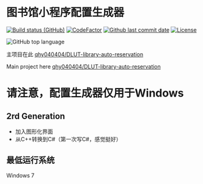 # 图书馆小程序配置生成器

[![Build status (GitHub)](https://img.shields.io/github/workflow/status/qhy040404/Library-reservation-configGenerator/Compile-CI/master?label=Compile&logo=github&cacheSeconds=600)](https://github.com/qhy040404/Library-reservation-configGenerator/actions)
[![CodeFactor](https://www.codefactor.io/repository/github/qhy040404/library-reservation-configgenerator/badge)](https://www.codefactor.io/repository/github/qhy040404/library-reservation-configgenerator)
[![Github last commit date](https://img.shields.io/github/last-commit/qhy040404/Library-reservation-configGenerator.svg?label=Updated&logo=github&cacheSeconds=600)](https://github.com/qhy040404/Library-reservation-configGenerator/commits)
[![License](https://img.shields.io/github/license/qhy040404/Library-reservation-configGenerator.svg?label=License&logo=github&cacheSeconds=2592000)](https://github.com/qhy040404/Library-reservation-configGenerator/blob/master/LICENSE)

![GitHub top language](https://img.shields.io/github/languages/top/qhy040404/Library-reservation-configGenerator)

主项目在此 [qhy040404/DLUT-library-auto-reservation](https://github.com/qhy040404/DLUT-library-auto-reservation)

Main project here [qhy040404/DLUT-library-auto-reservation](https://github.com/qhy040404/DLUT-library-auto-reservation)

# 请注意，配置生成器仅用于Windows

## 2rd Generation
- 加入图形化界面
- 从C++转换到C#（第一次写C#，感觉挺好）

## 最低运行系统
Windows 7